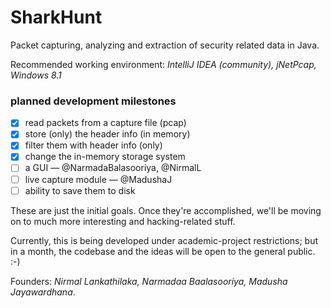 SharkHunt
=========

Packet capturing, analyzing and extraction of security related data in Java.

Recommended working environment: _IntelliJ IDEA (community), jNetPcap, Windows 8.1_

### planned development milestones

- [x] read packets from a capture file (pcap)
- [x] store (only) the header info (in memory)
- [x] filter them with header info (only)
- [x] change the in-memory storage system
- [ ] a GUI &mdash; @NarmadaBalasooriya, @NirmalL
- [ ] live capture module &mdash; @MadushaJ
- [ ] ability to save them to disk

These are just the initial goals. Once they're accomplished, we'll be moving on to much more interesting and hacking-related stuff.

Currently, this is being developed under academic-project restrictions; but in a month, 
the codebase and the ideas will be open to the general public. :-)

Founders: _Nirmal Lankathilaka, Narmadaa Baalasooriya, Madusha Jayawardhana_.
